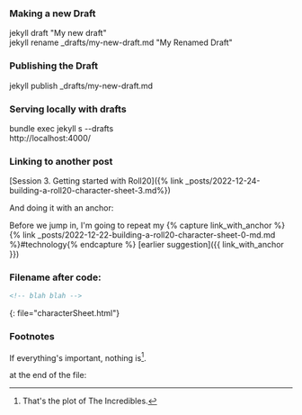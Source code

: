 ### Making a new Draft

jekyll draft "My new draft"  
jekyll rename _drafts/my-new-draft.md "My Renamed Draft"

### Publishing the Draft
jekyll publish _drafts/my-new-draft.md

### Serving locally with drafts
bundle exec jekyll s --drafts  
http://localhost:4000/

### Linking to another post
[Session 3. Getting started with Roll20]({% link _posts/2022-12-24-building-a-roll20-character-sheet-3.md%}) 

And doing it with an anchor:

Before we jump in, I'm going to repeat my {% capture link_with_anchor %}{% link _posts/2022-12-22-building-a-roll20-character-sheet-0-md.md %}#technology{% endcapture %}
[earlier suggestion]({{ link_with_anchor }})

### Filename after code:
```html
<!-- blah blah -->
```
{: file="characterSheet.html"}

### Footnotes

If everything's important, nothing is[^1]. 

at the end of the file:

[^1]: That's the plot of The Incredibles.